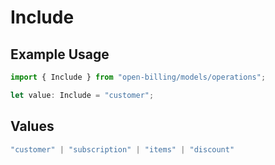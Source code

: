 # Include

## Example Usage

```typescript
import { Include } from "open-billing/models/operations";

let value: Include = "customer";
```

## Values

```typescript
"customer" | "subscription" | "items" | "discount"
```